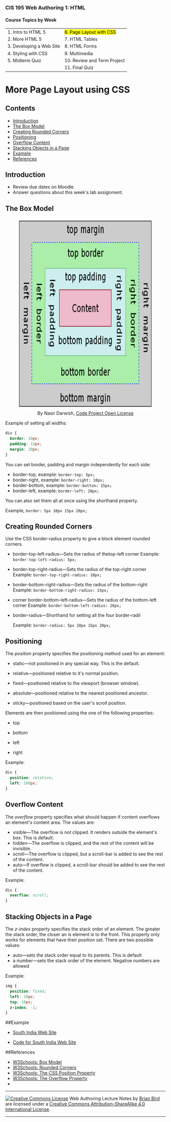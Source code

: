 ### CIS 195 Web Authoring 1: HTML

#### Course Topics by Week

|                          |                                      |
| ------------------------ | ------------------------------------ |
| 1. Intro to HTML 5       | <mark>6. Page Layout with CSS</mark> |
| 2. More HTML 5           | 7. HTML Tables                       |
| 3. Developing a Web Site | 8. HTML Forms                        |
| 4. Styling with CSS      | 9. Multimedia                        |
| 5. Midterm Quiz          | 10. Review and Term Project          |
|                          | 11. Final Quiz                       |

# More Page Layout using CSS

## Contents

-   [Introduction](#introduction)
-   [The Box Model](#the-box-model)
-   [Creating Rounded Corners](#creating-rounded-corners)
-   [Positioning](#positioning)
-   [Overflow Content](#overflow-content)
-   [Stacking Objects in a Page](#stacking-objects-in-a-page)
-   [Example](#example)
-   [References](#references)



## Introduction

-   Review due dates on Moodle.
-   Answer questions about this week's lab assignment.



## The Box Model

<figure><img src="boxmodel-image.png" alt="CSS box model" height="600px">
<figcaption style="text-align:center;">By Nasir Darwish, <a href="https://www.codeproject.com/info/cpol10.aspx">Code Project Open License</a></figcaption>
</figure>
Example of setting all widths:

```css
div {
  border: 10px;
  padding: 15px;
  margin: 20px;
}
```

You can set border, padding and margin independently for each side:

- border-top, example: `border-top: 5px;`
- border-right, example: `border-right: 10px;`
- border-bottom, example: `border-botton: 15px;`
- border-left, example: `border-left: 20px;`

You can also set them all at once using the shorthand property.

Example, `border: 5px 10px 15px 20px;`



## Creating Rounded Corners

Use the CSS border-radius property to give a block element rounded corners.

- border-top-left-radius&mdash;Sets the radius of thetop-left corner
  Example: `border-top-left-radius: 5px;`

- border-top-right-radius&mdash;Sets the radius of the top-right corner
  Example: `border-top-right-radius: 10px;`

- border-bottom-right-radius&mdash;Sets the radius of the bottom-right
  Example: `border-bottom-right-radius: 15px;`

- corner border-bottom-left-radius&mdash;Sets the radius of the bottom-left corner
  Example: `border-bottom-left-radius: 20px;`

- border-radius&mdash;Shorthand for setting all the four border-radii

  Example: `border-radius: 5px 10px 15px 20px;`

  

## Positioning

The *position* property specifies the positioning method used for an element: 

- static&mdash;not positioned in any special way. This is the default.

- relative&mdash;positioned relative to it's normal position.

- fixed&mdash;positioned relative to the viewport (browser window).

- absolute&mdash;positioned relative to the nearest positioned ancestor.

- sticky&mdash;positioned based on the user's scroll position.

  

Elements are then positioned using the one of the following properties:

- top

- bottom

- left

- right

  

Example:

```css 
div {
  position: relative;
  left: 100px;
}
```



## Overflow Content

The *overflow* property specifies what should happen if content overflows an element's content area. The values are:

- visible&mdash;The overflow is not clipped. It renders outside the element's box. This is default.
- hidden&mdash;The overflow is clipped, and the rest of the content will be invisible.
- scroll&mdash;The overflow is clipped, but a scroll-bar is added to see the rest of the content.
- auto&mdash;If overflow is clipped, a scroll-bar should be added to see the rest of the content.

Example:

```css
div {
  overflow: scroll;
}
```





## Stacking Objects in a Page

The *z-index* property specifies the stack order of an element. The greater the stack order, the closer an  is element is to the front. This property only works for elements that have their *position* set. There are two possible values:
- auto&mdash;sets the stack order equal to its parents. This is default	
- a number&mdash;sets the stack order of the element. Negative numbers are allowed

Example:

```css
img {
  position: fixed;
  left: 10px;
  top: 10px;
  z-index: -1;
}
```



##Example

* [South India Web Site](https://lcc-cit.github.io/CIS195-Demos/Unit03/Finished/Index.htm)

* [Code for South India Web Site](https://github.com/LCC-CIT/CIS195-Demos/tree/master/Unit03)

  

##References

* [W3Schools: Box Model ](https://www.w3schools.com/css/css_boxmodel.asp)
* [W3Schools: Rounded Corners](https://www.w3schools.com/css/css3_borders.asp)
* [W3Schools: The CSS Position Property](https://www.w3schools.com/css/css_positioning.asp)
* [W3Schools: The Overflow Property](https://www.w3schools.com/cssref/pr_pos_overflow.asp)
* 



------

[![Creative Commons License](https://i.creativecommons.org/l/by-sa/4.0/88x31.png)](http://creativecommons.org/licenses/by-sa/4.0/) Web Authoring Lecture Notes by [Brian Bird](https://profbird.online) are licensed under a [Creative Commons Attribution-ShareAlike 4.0 International License](http://creativecommons.org/licenses/by-sa/4.0/). 

------------

